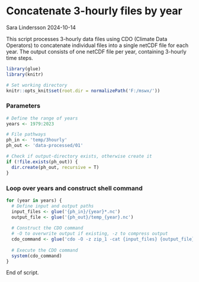 Concatenate 3-hourly files by year
================
Sara Lindersson
2024-10-14

This script processes 3-hourly data files using CDO (Climate Data
Operators) to concatenate individual files into a single netCDF file for
each year. The output consists of one netCDF file per year, containing
3-hourly time steps.

``` r
library(glue)
library(knitr)
```

``` r
# Set working directory
knitr::opts_knit$set(root.dir = normalizePath('F:/mswx/')) 
```

### Parameters

``` r
# Define the range of years
years <- 1979:2023

# File pathways
ph_in <- 'temp/3hourly'
ph_out <- 'data-processed/01'

# Check if output-directory exists, otherwise create it
if (!file.exists(ph_out)) {
  dir.create(ph_out, recursive = T)
}
```

### Loop over years and construct shell command

``` r
for (year in years) {
  # Define input and output paths
  input_files <- glue('{ph_in}/{year}*.nc')
  output_file <- glue('{ph_out}/temp_{year}.nc')
  
  # Construct the CDO command
  # -O to overwrite output if existing, -z to compress output
  cdo_command <- glue('cdo -O -z zip_1 -cat {input_files} {output_file}')
  
  # Execute the CDO command
  system(cdo_command)
}
```

End of script.
